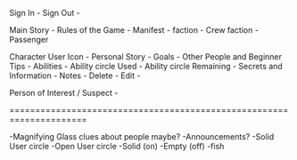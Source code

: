 Sign In - <i class="fas fa-sign-in-alt"></i>
Sign Out - <i class="fas fa-sign-out-alt"></i>

Main Story -   <i class="fas fa-book-dead"></i>
Rules of the Game - <i class="fas fa-anchor"></i>
Manifest - <i class="fas fa-address-book"></i>
  faction -   Crew <i class="fas fa-dharmachakra"></i>
  faction -   Passenger <i class="fas fa-cocktail"></i>

Character User Icon - <i class="fas fa-user"></i>
  Personal Story - <i class="fas fa-scroll"></i>
  Goals - <i class="fas fa-tasks"></i>
  Other People and Beginner Tips - <i class="fas fa-users"></i>
  Abilities - <i class="fas fa-cog"></i>
    Ability circle Used - <i class="fas fa-times-circle"></i>
    Ability circle Remaining - <i class="fas fa-dot-circle"></i>
  Secrets and Information - <i class="far fa-eye"></i>
  Notes - <i class="far fa-compass"></i>
    Delete - <i class="fas fa-trash-alt"></i>
    Edit - <i class="fas fa-edit"></i>


Person of Interest / Suspect - <i class="fas fa-user-secret"></i>

=====================================================================

<i class="fas fa-water"></i>
<i class="fas fa-search"></i>   -Magnifying Glass  clues about people maybe?
<i class="fas fa-bullhorn"></i>  -Announcements?
<i class="fas fa-cloud-showers-heavy"></i>
<i class="fas fa-tachometer-alt"></i>
<i class="fas fa-cloud"></i>
<i class="fas fa-wind"></i>
<i class="fas fa-toilet-paper"></i>
<i class="fas fa-user-circle"></i>  -Solid User circle
<i class="far fa-user-circle"></i>  -Open User circle
<i class="fas fa-info-circle"></i>
<i class="fas fa-question"></i>
<i class="far fa-question-circle"></i>
<i class="fas fa-user-astronaut"></i>
<i class="fas fa-crosshairs"></i>
<i class="fas fa-skull-crossbones"></i>
<i class="fas fa-lightbulb"></i>          -Solid (on)
<i class="far fa-lightbulb"></i>          -Empty (off)
<i class="fas fa-fish"></i>   -fish
<i class="fas fa-dragon"></i>
<i class="fab fa-d-and-d"></i>
<i class="fas fa-satellite-dish"></i>
